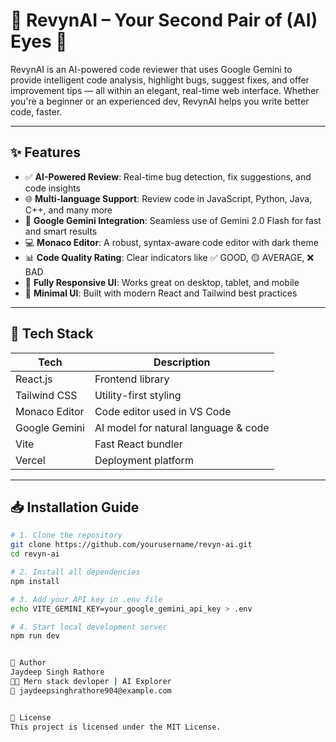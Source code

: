 # 🤖 RevynAI – Your Second Pair of (AI) Eyes 👀

RevynAI is an AI-powered code reviewer that uses Google Gemini to provide intelligent code analysis, highlight bugs, suggest fixes, and offer improvement tips — all within an elegant, real-time web interface. Whether you're a beginner or an experienced dev, RevynAI helps you write better code, faster.


---

## ✨ Features

- ✅ **AI-Powered Review**: Real-time bug detection, fix suggestions, and code insights
- 🌐 **Multi-language Support**: Review code in JavaScript, Python, Java, C++, and many more
- 🧠 **Google Gemini Integration**: Seamless use of Gemini 2.0 Flash for fast and smart results
- 💻 **Monaco Editor**: A robust, syntax-aware code editor with dark theme
- 📊 **Code Quality Rating**: Clear indicators like ✅ GOOD, 🟡 AVERAGE, ❌ BAD
- 📱 **Fully Responsive UI**: Works great on desktop, tablet, and mobile
- 🎯 **Minimal UI**: Built with modern React and Tailwind best practices

---

## 🚀 Tech Stack

| Tech            | Description                          |
|-----------------|--------------------------------------|
| React.js        | Frontend library                     |
| Tailwind CSS    | Utility-first styling                |
| Monaco Editor   | Code editor used in VS Code          |
| Google Gemini   | AI model for natural language & code |
| Vite            | Fast React bundler                   |
| Vercel          | Deployment platform                  |

---

## 📥 Installation Guide

```bash
# 1. Clone the repository
git clone https://github.com/yourusername/revyn-ai.git
cd revyn-ai

# 2. Install all dependencies
npm install

# 3. Add your API key in .env file
echo VITE_GEMINI_KEY=your_google_gemini_api_key > .env

# 4. Start local development server
npm run dev


🧑 Author
Jaydeep Singh Rathore
👨‍💻 Mern stack devloper | AI Explorer
📧 jaydeepsinghrathore904@example.com


📝 License
This project is licensed under the MIT License.
